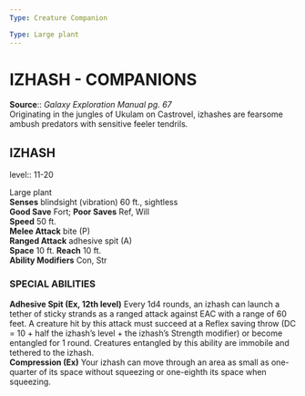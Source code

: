 ```yaml
---
Type: Creature Companion

Type: Large plant  
---
```

# IZHASH - COMPANIONS

**Source**:: _Galaxy Exploration Manual pg. 67_  
Originating in the jungles of Ukulam on Castrovel, izhashes are fearsome ambush predators with sensitive feeler tendrils.

## IZHASH
level:: 11-20

Large plant  
**Senses** blindsight (vibration) 60 ft., sightless  
**Good Save** Fort; **Poor Saves** Ref, Will  
**Speed** 50 ft.  
**Melee Attack** bite (P)  
**Ranged Attack** adhesive spit (A)  
**Space** 10 ft. **Reach** 10 ft.  
**Ability Modifiers** Con, Str  

### SPECIAL ABILITIES

**Adhesive Spit (Ex, 12th level)** Every 1d4 rounds, an izhash can launch a tether of sticky strands as a ranged attack against EAC with a range of 60 feet. A creature hit by this attack must succeed at a Reflex saving throw (DC = 10 + half the izhash’s level + the izhash’s Strength modifier) or become entangled for 1 round. Creatures entangled by this ability are immobile and tethered to the izhash.  
**Compression (Ex)** Your izhash can move through an area as small as one-quarter of its space without squeezing or one-eighth its space when squeezing.
